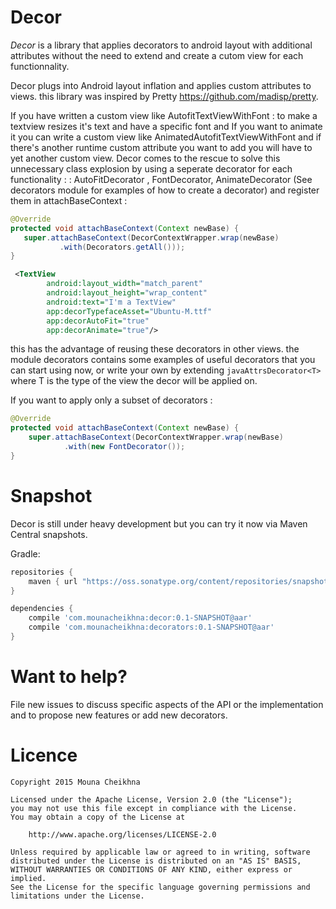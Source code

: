 Decor
======

*Decor* is a library that applies decorators to android layout with additional attributes
without the need to extend and create a cutom view for each functionnality.

Decor plugs into  Android layout inflation and applies custom attributes to views.
this library was inspired by Pretty https://github.com/madisp/pretty.

If you have written a custom view like AutofitTextViewWithFont : to make a textview resizes it's text and have a specific font
and If you want to  animate it you can write a custom view like AnimatedAutofitTextViewWithFont and if there's another runtime
custom attribute you want to add you will have to yet another custom view.
 Decor comes to the rescue to solve this unnecessary class explosion by using a seperate decorator for each functionality :
    : AutoFitDecorator , FontDecorator, AnimateDecorator (See decorators module for examples of how to create a decorator)
     and register them in attachBaseContext :
     
```java 
@Override
protected void attachBaseContext(Context newBase) {
   super.attachBaseContext(DecorContextWrapper.wrap(newBase)
           .with(Decorators.getAll()));
}
```
```xml
 <TextView
        android:layout_width="match_parent"
        android:layout_height="wrap_content"
        android:text="I'm a TextView"
        app:decorTypefaceAsset="Ubuntu-M.ttf"
        app:decorAutoFit="true"
        app:decorAnimate="true"/>
```

this has the advantage of reusing these decorators in other views.
the module decorators contains some examples of useful decorators that you can start using now,
or write your own by extending ```javaAttrsDecorator<T>``` where T is the type of the view the decor will be applied on.

If you want to apply only a subset of decorators :

```java
@Override
protected void attachBaseContext(Context newBase) {
    super.attachBaseContext(DecorContextWrapper.wrap(newBase)
            .with(new FontDecorator());
}
```

Snapshot
========

Decor is still under heavy development but you can try it now via Maven Central snapshots.

Gradle:
```groovy
repositories {
    maven { url "https://oss.sonatype.org/content/repositories/snapshots/" }
}

dependencies {
    compile 'com.mounacheikhna:decor:0.1-SNAPSHOT@aar'
    compile 'com.mounacheikhna:decorators:0.1-SNAPSHOT@aar'
}
```

Want to help?
=============

File new issues to discuss specific aspects of the API or the implementation and to propose new
features or add new decorators.


Licence
=======

    Copyright 2015 Mouna Cheikhna

    Licensed under the Apache License, Version 2.0 (the "License");
    you may not use this file except in compliance with the License.
    You may obtain a copy of the License at

        http://www.apache.org/licenses/LICENSE-2.0

    Unless required by applicable law or agreed to in writing, software
    distributed under the License is distributed on an "AS IS" BASIS,
    WITHOUT WARRANTIES OR CONDITIONS OF ANY KIND, either express or implied.
    See the License for the specific language governing permissions and
    limitations under the License.

